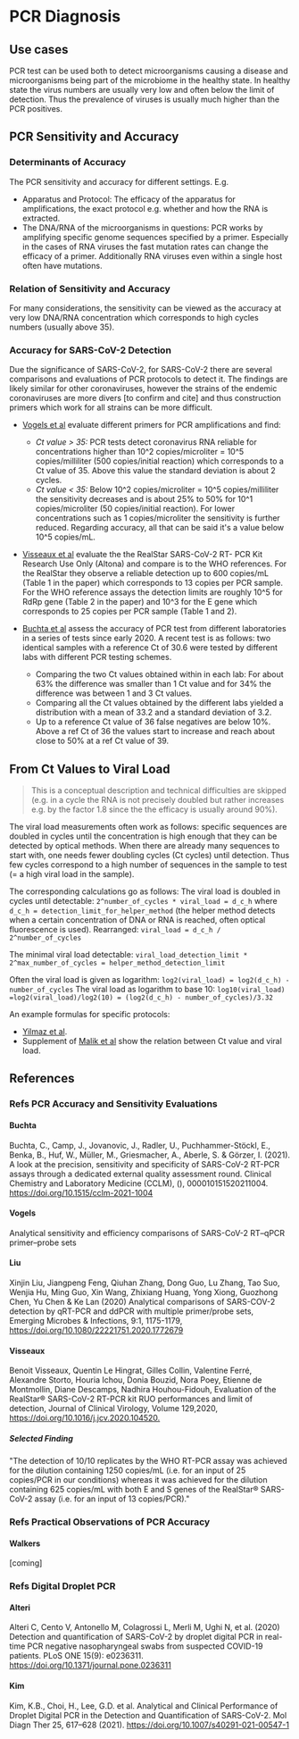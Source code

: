 # PCR Diagnosis

## Use cases
PCR test can be used both to detect microorganisms causing a disease and microorganisms being part of the microbiome in the healthy state. In healthy state the virus numbers are usually very low and often below the limit of detection. Thus the prevalence of viruses is usually much higher than the PCR positives.

## PCR Sensitivity and Accuracy

### Determinants of Accuracy
The PCR sensitivity and accuracy for different settings. E.g.
* Apparatus and Protocol: The efficacy of the apparatus for amplifications, the exact protocol e.g. whether and how the RNA is extracted.
* The DNA/RNA of the microorganisms in questions: PCR works by amplifying specific genome sequences specified by a primer. Especially in the cases of RNA viruses the fast mutation rates can change the efficacy of a primer. Additionally RNA viruses even within a single host often have mutations.


### Relation of Sensitivity and Accuracy
For many considerations, the sensitivity can be viewed as the accuracy at very low DNA/RNA concentration which corresponds to high cycles numbers (usually above 35).


### Accuracy for SARS-CoV-2 Detection
Due the significance of SARS-CoV-2, for SARS-CoV-2 there are several comparisons and evaluations of PCR protocols to detect it. The findings are likely similar for other coronaviruses, however the strains of the endemic coronaviruses are more divers [to confirm and cite] and thus construction primers which work for all strains can be more difficult.

* [Vogels et al](#vogels) evaluate different primers for PCR amplifications and find:
  * *Ct value > 35:* PCR tests detect coronavirus RNA reliable for concentrations higher than 10^2 copies/microliter = 10^5 copies/milliliter (500 copies/initial reaction) which corresponds to a Ct value of 35. Above this value the standard deviation is about 2 cycles.
  * *Ct value < 35:* Below 10^2 copies/microliter = 10^5 copies/milliliter the sensitivity decreases and is about 25% to 50% for 10^1 copies/microliter (50 copies/initial reaction). For lower concentrations such as 1 copies/microliter the sensitivity is further reduced. Regarding accuracy, all that can be said it's a value below 10^5 copies/mL.

* [Visseaux et al](#visseaux) evaluate the the RealStar SARS-CoV-2 RT- PCR Kit Research Use Only (Altona) and compare is to the WHO references. For the RealStar they observe a reliable detection up to 600 copies/mL (Table 1 in the paper) which corresponds to 13 copies per PCR sample. For the WHO reference assays the detection limits are roughly 10^5 for RdRp gene (Table 2 in the paper) and 10^3 for the E gene which corresponds to 25 copies per PCR sample (Table 1 and 2).

* [Buchta et al](#buchta) assess the accuracy of PCR test from different laboratories in a series of tests since early 2020. A recent test is as follows: two identical samples with a reference Ct of 30.6 were tested by different labs with different PCR testing schemes. 
  * Comparing the two Ct values obtained within in each lab: For about 63% the difference was smaller than 1 Ct value and for 34% the difference was  between 1 and 3 Ct values.
  * Comparing all the Ct values obtained by the different labs yielded a distribution with a mean of 33.2 and a standard deviation of 3.2.
  * Up to a reference Ct value of 36 false negatives are below 10%. Above a ref Ct of 36 the values start to increase and reach about close to 50% at a ref Ct value of 39.

## From Ct Values to Viral Load
> This is a conceptual description and technical difficulties are skipped (e.g. in a cycle the RNA is not precisely doubled but rather increases e.g. by the factor 1.8 since the the efficacy is usually around 90%).

The viral load measurements often work as follows: specific sequences are doubled in cycles until the concentration is high enough that they can be detected by optical methods. When there are already many sequences to start with, one needs fewer doubling cycles (Ct cycles) until detection. Thus few cycles correspond to a high number of sequences in the sample to test (= a high viral load in the sample).

The corresponding calculations go as follows: The viral load is doubled in cycles until detectable: `2^number_of_cycles * viral_load = d_c_h` where `d_c_h = detection_limit_for_helper_method` (the helper method detects when a certain concentration of DNA or RNA is reached, often optical fluorescence is used). Rearranged:
`viral_load = d_c_h / 2^number_of_cycles` 

The minimal viral load detectable:
`viral_load_detection_limit * 2^max_number_of_cycles = helper_method_detection_limit`

Often the viral load is given as logarithm:
`log2(viral_load) = log2(d_c_h) - number_of_cycles`
The viral load as logarithm to base 10:
`log10(viral_load) =log2(viral_load)/log2(10) = (log2(d_c_h) - number_of_cycles)/3.32`

An example formulas for specific protocols:
* [Yilmaz et al](./diagnosis_and_viral_load.md#summary-yilmaz).
* Supplement of [Malik et al](./diagnosis_and_viral_load.md#summary-malik) show the relation between Ct value and viral load.



## References

### Refs PCR Accuracy and Sensitivity Evaluations

#### Buchta
Buchta, C., Camp, J., Jovanovic, J., Radler, U., Puchhammer-Stöckl, E., Benka, B., Huf, W., Müller, M., Griesmacher, A., Aberle, S. & Görzer, I. (2021). A look at the precision, sensitivity and specificity of SARS-CoV-2 RT-PCR assays through a dedicated external quality assessment round. Clinical Chemistry and Laboratory Medicine (CCLM), (), 000010151520211004. <https://doi.org/10.1515/cclm-2021-1004>

#### Vogels
Analytical sensitivity and efficiency comparisons of SARS-CoV-2 RT–qPCR primer–probe sets

#### Liu
Xinjin Liu, Jiangpeng Feng, Qiuhan Zhang, Dong Guo, Lu Zhang, Tao Suo, Wenjia Hu, Ming Guo, Xin Wang, Zhixiang Huang, Yong Xiong, Guozhong Chen, Yu Chen & Ke Lan (2020) Analytical comparisons of SARS-COV-2 detection by qRT-PCR and ddPCR with multiple primer/probe sets, Emerging Microbes & Infections, 9:1, 1175-1179, <https://doi.org/10.1080/22221751.2020.1772679>

#### Visseaux
Benoit Visseaux, Quentin Le Hingrat, Gilles Collin, Valentine Ferré, Alexandre Storto, Houria Ichou, Donia Bouzid, Nora Poey, Etienne de Montmollin, Diane Descamps, Nadhira Houhou-Fidouh,
Evaluation of the RealStar® SARS-CoV-2 RT-PCR kit RUO performances and limit of detection,
Journal of Clinical Virology, Volume 129,2020,
<https://doi.org/10.1016/j.jcv.2020.104520.>

##### Selected Finding
"The detection of 10/10 replicates by the WHO RT-PCR assay was achieved for the dilution containing 1250 copies/mL (i.e. for an input of 25 copies/PCR in our conditions) whereas it was achieved for the dilution containing 625 copies/mL with both E and S genes of the RealStar® SARS-CoV-2 assay (i.e. for an input of 13 copies/PCR)."

### Refs Practical Observations of PCR Accuracy

#### Walkers
[coming]

### Refs Digital Droplet PCR

#### Alteri
Alteri C, Cento V, Antonello M, Colagrossi L, Merli M, Ughi N, et al. (2020) Detection and quantification of SARS-CoV-2 by droplet digital PCR in real-time PCR negative nasopharyngeal swabs from suspected COVID-19 patients. PLoS ONE 15(9): e0236311. 
<https://doi.org/10.1371/journal.pone.0236311>

#### Kim
Kim, K.B., Choi, H., Lee, G.D. et al. Analytical and Clinical Performance of Droplet Digital PCR in the Detection and Quantification of SARS-CoV-2. Mol Diagn Ther 25, 617–628 (2021). <https://doi.org/10.1007/s40291-021-00547-1>